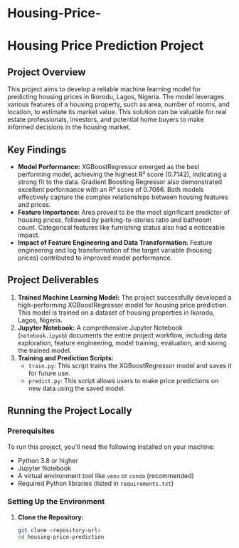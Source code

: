 # Housing-Price-

# Housing Price Prediction Project

## Project Overview

This project aims to develop a reliable machine learning model for predicting housing prices in Ikorodu, Lagos, Nigeria. The model leverages various features of a housing property, such as area, number of rooms, and location, to estimate its market value. This solution can be valuable for real estate professionals, investors, and potential home buyers to make informed decisions in the housing market.

## Key Findings

* **Model Performance:** XGBoostRegressor emerged as the best performing model, achieving the highest R² score (0.7142), indicating a strong fit to the data. Gradient Boosting Regressor also demonstrated excellent performance with an R² score of 0.7086. Both models effectively capture the complex relationships between housing features and prices.
* **Feature Importance:** Area proved to be the most significant predictor of housing prices, followed by parking-to-stories ratio and bathroom count. Categorical features like furnishing status also had a noticeable impact.
* **Impact of Feature Engineering and Data Transformation:** Feature engineering and log transformation of the target variable (housing prices) contributed to improved model performance.

## Project Deliverables

1. **Trained Machine Learning Model:** The project successfully developed a high-performing XGBoostRegressor model for housing price prediction. This model is trained on a dataset of housing properties in Ikorodu, Lagos, Nigeria.
2. **Jupyter Notebook:** A comprehensive Jupyter Notebook (`notebook.ipynb`) documents the entire project workflow, including data exploration, feature engineering, model training, evaluation, and saving the trained model.
3. **Training and Prediction Scripts:** 
    * `train.py`: This script trains the XGBoostRegressor model and saves it for future use.
    * `predict.py`: This script allows users to make price predictions on new data using the saved model.

## Running the Project Locally

### Prerequisites

To run this project, you'll need the following installed on your machine:

* Python 3.8 or higher
* Jupyter Notebook
* A virtual environment tool like `venv` or `conda` (recommended)
* Required Python libraries (listed in `requirements.txt`)

### Setting Up the Environment

1. **Clone the Repository:**

   ```bash
   git clone <repository-url>
   cd housing-price-prediction